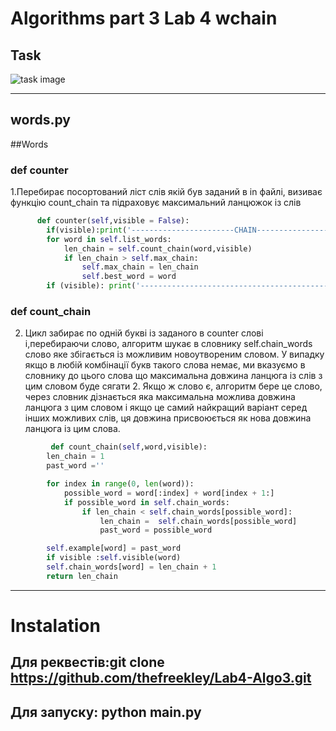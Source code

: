 # Algorithms part 3 Lab 4 wchain
## Task
![task image](https://github.com/thefreekley/Lab4-Algo3/blob/dev/task.png)

---

	
## words.py
##Words
### def counter
1.Перебирає посортований ліст слів якій був заданий в in файлі, визиває функцію count_chain та підраховує максимальний ланцюжок із слів

```python
      def counter(self,visible = False):
        if(visible):print('-----------------------CHAIN-----------------------')
        for word in self.list_words:
            len_chain = self.count_chain(word,visible)
            if len_chain > self.max_chain:
                self.max_chain = len_chain
                self.best_word = word
        if (visible): print('---------------------------------------------------')
```
### def count_chain
2. Цикл забирає по одній букві із заданого в  counter слові і,перебираючи слово, алгоритм шукає в словнику  self.chain_words слово яке збігається із можливим новоутвореним словом.
У випадку якщо в любій комбінації букв такого слова немає, ми вказуємо в словнику до цього слова що максимальна довжина ланцюга із слів з цим 
словом буде сягати 2. Якщо ж слово є, алгоритм бере це слово, через словник дізнається яка максимальна можлива довжина ланцюга з цим словом і якщо це самий найкращий варіант
серед інших можливих слів, ця довжина присвоюється як нова довжина ланцюга із цим слова.
```python
         def count_chain(self,word,visible):
        len_chain = 1
        past_word =''

        for index in range(0, len(word)):
            possible_word = word[:index] + word[index + 1:]
            if possible_word in self.chain_words:
                if len_chain < self.chain_words[possible_word]:
                    len_chain =  self.chain_words[possible_word]
                    past_word = possible_word

        self.example[word] = past_word
        if visible :self.visible(word)
        self.chain_words[word] = len_chain + 1
        return len_chain
```


---
# Іnstalation
## Для реквестів:git clone https://github.com/thefreekley/Lab4-Algo3.git
## Для запуску: python main.py
